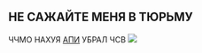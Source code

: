 ## НЕ САЖАЙТЕ МЕНЯ В ТЮРЬМУ
ЧЧМО НАХУЯ [АПИ](https://femin.onrender.com/) УБРАЛ ЧСВ 
![](https://github.com/user-attachments/assets/ad3cc5af-f50f-4f8c-973b-2f67f8cb3020)
